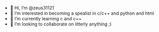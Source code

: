 - 👋 Hi, I’m @zeus31121
- 👀 I’m interested in becoming a spealist in c/c++ and python and html
- 🌱 I’m currently learning c and c++
- 💞️ I’m looking to collaborate on litterly anything ;)


<!---
zeus31121/zeus31121 is a ✨ special ✨ repository because its `README.md` (this file) appears on your GitHub profile.
You can click the Preview link to take a look at your changes.
--->

